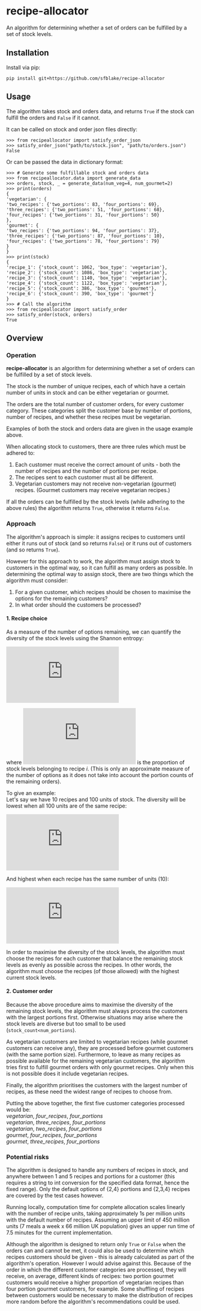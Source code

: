 # recipe-allocator
An algorithm for determining whether a set of orders can be fulfilled 
by a set of stock levels.

## Installation
Install via pip:
```
pip install git+https://github.com/sfblake/recipe-allocator
```

## Usage
The algorithm takes stock and orders data, and returns `True` if the
stock can fulfill the orders and `False` if it cannot.

It can be called on stock and order json files directly:
```
>>> from recipeallocator import satisfy_order_json
>>> satisfy_order_json("path/to/stock.json", "path/to/orders.json")
False
```
Or can be passed the data in dictionary format:
```
>>> # Generate some fulfillable stock and orders data
>>> from recipeallocator.data import generate_data
>>> orders, stock, _ = generate_data(num_veg=4, num_gourmet=2)
>>> print(orders)
{
'vegetarian': {
'two_recipes': {'two_portions': 83, 'four_portions': 69}, 
'three_recipes': {'two_portions': 51, 'four_portions': 68}, 
'four_recipes': {'two_portions': 31, 'four_portions': 50}
}, 
'gourmet': {
'two_recipes': {'two_portions': 94, 'four_portions': 37}, 
'three_recipes': {'two_portions': 87, 'four_portions': 10}, 
'four_recipes': {'two_portions': 78, 'four_portions': 79}
}
}
>>> print(stock)
{
'recipe_1': {'stock_count': 1062, 'box_type': 'vegetarian'}, 
'recipe_2': {'stock_count': 1086, 'box_type': 'vegetarian'}, 
'recipe_3': {'stock_count': 1140, 'box_type': 'vegetarian'}, 
'recipe_4': {'stock_count': 1122, 'box_type': 'vegetarian'}, 
'recipe_5': {'stock_count': 386, 'box_type': 'gourmet'}, 
'recipe_6': {'stock_count': 390, 'box_type': 'gourmet'}
}
>>> # Call the algorithm
>>> from recipeallocator import satisfy_order
>>> satisfy_order(stock, orders)
True
```

## Overview

### Operation
**recipe-allocator** is an algorithm for determining whether a set of
orders can be fulfilled by a set of stock levels. 

The stock is the number of unique recipes, each of which
have a certain number of units in stock and can be
either vegetarian or gourmet.

The orders are the total number of customer orders, for every
customer category. These categories split the customer base by number
of portions, number of recipes, and whether these recipes must be
vegetarian.

Examples of both the stock and orders data are given in the usage
example above.

When allocating stock to customers, there are three rules which must
be adhered to:
1. Each customer must receive the correct amount of units - both the 
number of recipes and the number of portions per recipe.
2. The recipes sent to each customer must all be different.
3. Vegetarian customers may not receive non-vegetarian (gourmet)
recipes. (Gourmet customers may receive vegetarian recipes.)

If all the orders can be fulfilled by the stock levels (while
adhering to the above rules) the algorithm returns `True`, otherwise
it returns `False`.

### Approach
The algorithm's approach is simple: it assigns recipes to customers
until either it runs out of stock (and so returns `False`) or it runs
out of customers (and so returns `True`).

However for this approach to work, the algorithm must assign stock
to customers in the optimal way, so it can fulfill as many orders as
possible. In determining the optimal way to assign stock, there are
two things which the algorithm must consider:
1. For a given customer, which recipes should be chosen to maximise
the options for the remaining customers?
2. In what order should the customers be processed?

#### 1. Recipe choice
As a measure of the number of options remaining, we can quantify the 
diversity of the stock levels using the Shannon entropy:  

![equation](https://latex.codecogs.com/gif.latex?%24%24H%20%3D%20-%20%5Csum_%7Bi%7DP_%7Bi%7D%20%5C%2C%20%5Ctextup%7Blog%7D%28P_%7Bi%7D%29%24%24)  

where ![equation](https://latex.codecogs.com/gif.latex?%24%24P_%7Bi%7D%24%24)
is the proportion of stock levels belonging to  recipe _i_. (This is 
only an approximate measure of the number of options as it  does not 
take into account the portion counts of the remaining  orders).

To give an example:  
Let's say we have 10 recipes and 100 units of stock. The diversity
will be lowest when all 100 units are of the same recipe:

![equation](https://latex.codecogs.com/gif.latex?%24%24H%20%3D%20-%20%5Csum_%7Bi%7DP_%7Bi%7D%20%5C%2C%20%5Ctextup%7Blog%7D%28P_%7Bi%7D%29%20%3D%20-%201%20%5C%2C%20%5Ctextup%7Blog%7D%281%29%20%3D%200%24%24)

And highest when each recipe has the same number of units (10):

![equation](https://latex.codecogs.com/gif.latex?%24%24H%20%3D%20-%20%5Csum_%7Bi%7DP_%7Bi%7D%20%5C%2C%20%5Ctextup%7Blog%7D%28P_%7Bi%7D%29%20%3D%20-%20%5Csum_%7Bi%3D1%7D%5E%7B10%7D0.1%20%5C%2C%20%5Ctextup%7Blog%7D%280.1%29%20%3D%201%24%24)

In order to maximise the diversity of the stock levels, the algorithm 
must choose the recipes for each customer that balance the remaining 
stock levels as evenly as possible across the recipes. In other 
words, the algorithm must choose the recipes (of those allowed) with 
the highest current stock levels.

#### 2. Customer order
Because the above procedure aims to maximise the diversity of the
remaining stock levels, the algorithm must always process the
customers with the largest portions first. Otherwise situations may
arise where the stock levels are diverse but too small to be used
(`stock_count<num_portions`).

As vegetarian customers are limited to vegetarian recipes (while
gourmet customers can receive any), they are processed before gourmet
customers (with the same portion size). Furthermore, to leave as many
recipes as possible available for the remaining vegetarian customers,
the algorithm tries first to fulfill gourmet orders with only gourmet 
recipes. Only when this is not possible does it include vegetarian
recipes.

Finally, the algorithm prioritises the customers with the largest 
number of recipes, as these need the widest range of recipes to
choose from.

Putting the above together, the first five customer categories
processed would be:  
_vegetarian_, _four_recipes_, _four_portions_  
_vegetarian_, _three_recipes_, _four_portions_  
_vegetarian_, _two_recipes_, _four_portions_  
_gourmet_, _four_recipes_, _four_portions_  
_gourmet_, _three_recipes_, _four_portions_  

### Potential risks
The algorithm is designed to handle any numbers of recipes in stock,
and anywhere between 1 and 5 recipes and portions for a customer 
(this requires a string to int conversion for the specified data
format, hence the fixed range). Only the default options of {2,4}
portions and {2,3,4} recipes are covered by the test cases however.

Running locally, computation time for complete allocation scales
linearly with the number of recipe units, taking approximately 1s per
million units with the default number of recipes. Assuming an upper 
limit of 450 million units (7 meals a week x 66 million UK 
population) gives an upper run time of 7.5 minutes for the current 
implementation.

Although the algorithm is designed to return only `True` or `False`
when the orders can and cannot be met, it could also be used to
determine which recipes customers should be given - this is already
calculated as part of the algorithm's operation. However I would
advise against this. Because of the order in which the different
customer categories are processed, they will receive, on average,
different kinds of recipes: two portion gourmet customers would
receive a higher proportion of vegetarian recipes than four portion 
gourmet customers, for example. Some shuffling of recipes between
customers would be necessary to make the distribution of recipes more
random before the algorithm's recommendations could be used.